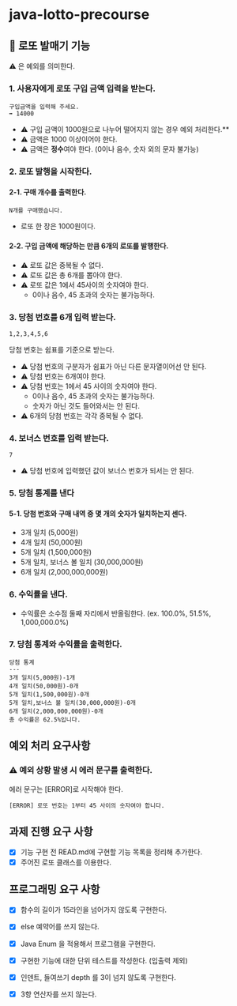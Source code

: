 # java-lotto-precourse

## 🎱 로또 발매기 기능

⚠️ 은 예외를 의미한다.

### 1. 사용자에게 로또 구입 금액 입력을 받는다.

```text
구입금액을 입력해 주세요.
➡️ 14000
```

- ⚠️ 구입 금액이 1000원으로 나누어 떨어지지 않는 경우 예외 처리한다.**
- ⚠️ 금액은 1000 이상이어야 한다.
- ⚠️ 금액은 **정수**여야 한다. (0이나 음수, 숫자 외의 문자 불가능)

### 2. 로또 발행을 시작한다.

#### 2-1. 구매 개수를 출력한다.

```text
N개를 구매했습니다.
```

- 로또 한 장은 1000원이다.

#### 2-2. 구입 금액에 해당하는 만큼 6개의 로또를 발행한다.

- ⚠️ 로또 값은 중복될 수 없다.
- ⚠️ 로또 값은 총 6개를 뽑아야 한다.
- ⚠️ 로또 값은 1에서 45사이의 숫자여야 한다.
    - 0이나 음수, 45 초과의 숫자는 불가능하다.

### 3. 당첨 번호를 6개 입력 받는다.

```text
1,2,3,4,5,6
 ```

당첨 번호는 쉼표를 기준으로 받는다.

- ⚠️ 당첨 번호의 구분자가 쉼표가 아닌 다른 문자열이어선 안 된다.
- ⚠️ 당첨 번호는 6개여야 한다.
- ⚠️ 당첨 번호는 1에서 45 사이의 숫자여야 한다.
    - 0이나 음수, 45 초과의 숫자는 불가능하다.
    - 숫자가 아닌 것도 들어와서는 안 된다.
- ⚠️ 6개의 당첨 번호는 각각 중복될 수 없다.

### 4. 보너스 번호를 입력 받는다.

```text
7
```

- ⚠️ 당첨 번호에 입력했던 값이 보너스 번호가 되서는 안 된다.

### 5. 당첨 통계를 낸다

#### 5-1. 당첨 번호와 구매 내역 중 몇 개의 숫자가 일치하는지 센다.

- 3개 일치 (5,000원)
- 4개 일치 (50,000원)
- 5개 일치 (1,500,000원)
- 5개 일치, 보너스 볼 일치 (30,000,000원)
- 6개 일치 (2,000,000,000원)

### 6. 수익률을 낸다.

- 수익률은 소수점 둘째 자리에서 반올림한다. (ex. 100.0%, 51.5%, 1,000,000.0%)

### 7. 당첨 통계와 수익률을 출력한다.

````text
당첨 통계
---
3개 일치(5,000원)-1개
4개 일치(50,000원)-0개
5개 일치(1,500,000원)-0개
5개 일치,보너스 볼 일치(30,000,000원)-0개
6개 일치(2,000,000,000원)-0개
총 수익률은 62.5%입니다.
````

## 예외 처리 요구사항

### ⚠️ 예외 상황 발생 시 에러 문구를 출력한다.

에러 문구는 [ERROR]로 시작해야 한다.

```text
[ERROR] 로또 번호는 1부터 45 사이의 숫자여야 합니다.
```

## 과제 진행 요구 사항

- [x] 기능 구현 전 READ.md에 구현할 기능 목록을 정리해 추가한다.
- [x] 주어진 로또 클래스를 이용한다.

## 프로그래밍 요구 사항

- [x] 함수의 길이가 15라인을 넘어가지 않도록 구현한다.
- [x] else 예약어를 쓰지 않는다.
- [x] Java Enum 을 적용해서 프로그램을 구현한다.
- [x] 구현한 기능에 대한 단위 테스트를 작성한다. (입출력 제외)
- [x] 인덴트, 들여쓰기 depth 를 3이 넘지 않도록 구현한다.
- [x] 3항 연산자를 쓰지 않는다.

